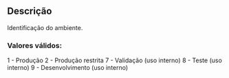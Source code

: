 ## Descrição
Identificação do ambiente.
### Valores válidos:
1 - Produção
2 - Produção restrita
7 - Validação (uso interno)
8 - Teste (uso interno)
9 - Desenvolvimento (uso interno)